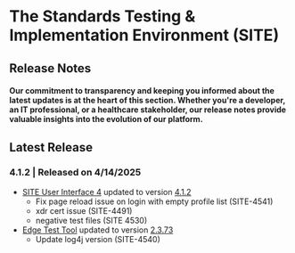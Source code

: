 # The Standards Testing & Implementation Environment (SITE)

## Release Notes

#### Our commitment to transparency and keeping you informed about the latest updates is at the heart of this section. Whether you're a developer, an IT professional, or a healthcare stakeholder, our release notes provide valuable insights into the evolution of our platform.

## Latest Release
### 4.1.2 | Released on 4/14/2025
* [SITE User Interface 4](https://github.com/onc-healthit/site-ui-4) updated to version [4.1.2](https://github.com/onc-healthit/site-ui-4/releases/tag/4.1.2)
	* Fix page reload issue on login with empty profile list (SITE-4541)
 	* xdr cert issue (SITE-4491)
 	* negative test files (SITE 4530)
* [Edge Test Tool](https://github.com/onc-healthit/ett) updated to version [2.3.73](x)
	* Update log4j version (SITE-4540)
